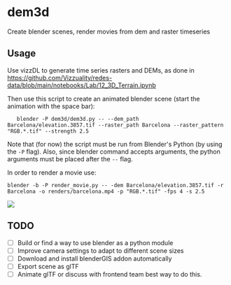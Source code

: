 
dem3d
=====

Create blender scenes, render movies from dem and raster timeseries


## Usage

Use vizzDL to generate time series rasters and DEMs, as done in https://github.com/Vizzuality/redes-data/blob/main/notebooks/Lab/12_3D_Terrain.ipynb

Then use this script to create an animated blender scene (start the animation with the space bar):

```shell
   blender -P dem3d/dem3d.py -- --dem_path Barcelona/elevation.3857.tif --raster_path Barcelona --raster_pattern "RGB.*.tif" --strength 2.5
```

Note that (for now) the script must be run from Blender's Python (by using the `-P` flag). Also, since blender command accepts arguments, the python arguments must be placed after the `--` flag.

In order to render a movie use:

```shell
blender -b -P render_movie.py -- -dem Barcelona/elevation.3857.tif -r Barcelona -o renders/barcelona.mp4 -p "RGB.*.tif" -fps 4 -s 2.5
```
![](https://github.com/vizzTools/dem3d/blob/master/docs/dem3d_example.gif)

## TODO

- [ ] Build or find a way to use blender as a python module
- [ ] Improve camera settings to adapt to different scene sizes
- [ ] Download and install blenderGIS addon automatically
- [ ] Export scene as glTF
- [ ] Animate glTF or discuss with frontend team best way to do this.
